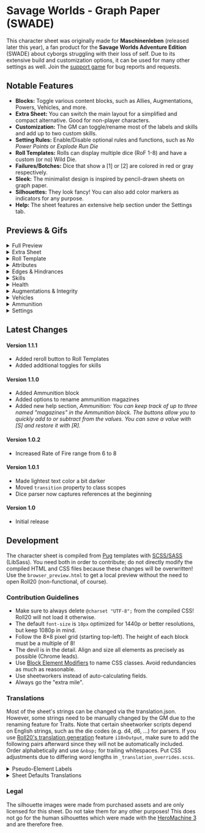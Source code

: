 # Savage Worlds - Graph Paper (SWADE)
This character sheet was originally made for **Maschinenleben** (released later this year), a fan product for the **Savage Worlds Adventure Edition** (SWADE) about cyborgs struggling with their loss of self. Due to its extensive build and customization options, it can be used for many other settings as well. Join the [support game](https://app.roll20.net/join/8488284/oQJGfg) for bug reports and requests.

## Notable Features
* **Blocks:** Toggle various content blocks, such as Allies, Augmentations, Powers, Vehicles, and more.
* **Extra Sheet:** You can switch the main layout for a simplified and compact alternative. Good for non-player characters.
* **Customization:** The GM can toggle/rename most of the labels and skills and add up to two custom skills.
* **Setting Rules:** Enable/Disable optional rules and functions, such as *No Power Points* or *Explode Run Die*
* **Roll Templates:** Rolls can display multiple dice (RoF 1-8) and have a custom (or no) Wild Die.
* **Failures/Botches:** Dice that show a [1] or [2] are colored in red or gray respectively.
* **Sleek:** The minimalist design is inspired by pencil-drawn sheets on graph paper.
* **Silhouettes:** They look fancy! You can also add color markers as indicators for any purpose.
* **Help:** The sheet features an extensive help section under the Settings tab.

## Previews & Gifs
<details>
  <summary>Full Preview</summary>

  ![Full Preview](https://raw.githubusercontent.com/Tetrakern/roll20-character-sheets/master/Savage%20Worlds%20-%20Graph%20Paper/SavageWorldsGraphPaper.jpg)
</details>

<details>
  <summary>Extra Sheet</summary>

  ![Extra Sheet](https://raw.githubusercontent.com/Tetrakern/roll20-character-sheets/master/Savage%20Worlds%20-%20Graph%20Paper/previews/extra_sheet.png)
</details>

<details>
  <summary>Roll Template</summary>

  ![Roll Template](https://raw.githubusercontent.com/Tetrakern/roll20-character-sheets/master/Savage%20Worlds%20-%20Graph%20Paper/previews/roll_template.png)
</details>

<details>
  <summary>Attributes</summary>

  ![Attributes](https://raw.githubusercontent.com/Tetrakern/roll20-character-sheets/master/Savage%20Worlds%20-%20Graph%20Paper/previews/attributes.gif)
</details>

<details>
  <summary>Edges & Hindrances</summary>

  ![Edges & Hindrances](https://raw.githubusercontent.com/Tetrakern/roll20-character-sheets/master/Savage%20Worlds%20-%20Graph%20Paper/previews/features.gif)
</details>

<details>
  <summary>Skills</summary>

  ![Skills](https://raw.githubusercontent.com/Tetrakern/roll20-character-sheets/master/Savage%20Worlds%20-%20Graph%20Paper/previews/skills.gif)
</details>

<details>
  <summary>Health</summary>

  ![Health](https://raw.githubusercontent.com/Tetrakern/roll20-character-sheets/master/Savage%20Worlds%20-%20Graph%20Paper/previews/health.gif)
</details>

<details>
  <summary>Augmentations & Integrity</summary>

  ![Augmentations & Integrity](https://raw.githubusercontent.com/Tetrakern/roll20-character-sheets/master/Savage%20Worlds%20-%20Graph%20Paper/previews/augmentations.gif)
</details>

<details>
  <summary>Vehicles</summary>

  ![Vehicles](https://raw.githubusercontent.com/Tetrakern/roll20-character-sheets/master/Savage%20Worlds%20-%20Graph%20Paper/previews/vehicles.gif)
</details>

<details>
  <summary>Ammunition</summary>

  ![Ammunition](https://raw.githubusercontent.com/Tetrakern/roll20-character-sheets/master/Savage%20Worlds%20-%20Graph%20Paper/previews/ammunition.gif)
</details>

<details>
  <summary>Settings</summary>

  ![Settings](https://raw.githubusercontent.com/Tetrakern/roll20-character-sheets/master/Savage%20Worlds%20-%20Graph%20Paper/previews/settings.gif)
</details>

## Latest Changes
#### Version 1.1.1
* Added reroll button to Roll Templates
* Added additional toggles for skills
#### Version 1.1.0
* Added Ammunition block
* Added options to rename ammunition magazines
* Added new help section, *Ammunition: You can keep track of up to three named "magazines" in the Ammunition block. The buttons allow you to quickly add to or subtract from the values. You can save a value with [S] and restore it with [R].*
#### Version 1.0.2
* Increased Rate of Fire range from 6 to 8
#### Version 1.0.1
* Made lightest text color a bit darker
* Moved `transition` property to class scopes
* Dice parser now captures references at the beginning
#### Version 1.0
* Initial release

## Development
The character sheet is compiled from [Pug](https://pugjs.org/api/getting-started.html) templates with [SCSS/SASS](https://sass-lang.com/guide) (LibSass). You need both in order to contribute; do not directly modify the compiled HTML and CSS files because these changes will be overwritten! Use the `browser_preview.html` to get a local preview without the need to open Roll20 (non-functional, of course).

### Contribution Guidelines
* Make sure to always delete `@charset "UTF-8";` from the compiled CSS! Roll20 will not load it otherwise.
* The default `font-size` is `10px` optimized for 1440p or better resolutions, but keep 1080p in mind.
* Follow the 8×8 pixel grid (starting top-left). The height of each block must be a multiple of 8!
* The devil is in the detail. Align and size all elements as precisely as possible (Chrome leads).
* Use [Block Element Modifiers](http://getbem.com/naming/) to name CSS classes. Avoid redundancies as much as reasonable.
* Use sheetworkers instead of auto-calculating fields.
* Always go the "extra mile".

### Translations
Most of the sheet's strings can be changed via the translation.json. However, some strings need to be manually changed by the GM due to the renaming feature for Traits. Note that certain sheetworker scripts depend on English strings, such as the die codes (e.g. d4, d6, ...) for parsers. If you use [Roll20's translation generation](https://roll20.zendesk.com/hc/en-us/articles/360037773493-Character-Sheet-Translation#CharacterSheetTranslation-StepTwo,GeneratingtheTranslationFile) feature `i18nOutput`, make sure to add the following pairs afterward since they will not be automatically included. Order alphabetically and use `&nbsp;` for trailing whitespaces. Put CSS adjustments due to differing word lengths in `_translation_overrides.scss`.

<details>
  <summary>Pseudo-Element Labels</summary>

```
"settings-tab-styles": "Styles",
"settings-tab-setup": "Setup",
"settings-tab-blocks": "Blocks",
"settings-tab-skills": "Skills",
"settings-tab-help": "Help",
"tab-skills": "Skills",
"tab-advancements": "Advancements",
"tab-notebook": "Notebook",
"tab-settings": "Settings",
"skill-track-die-label-d4-2": "2",
"skill-track-die-label-d4": "4",
"skill-track-die-label-d6": "6",
"skill-track-die-label-d8": "8",
"skill-track-die-label-d10": "10",
"skill-track-die-label-d12": "12",
```
</details>

<details>
  <summary>Sheet Defaults Translations</summary>

```
  "defaults-block-show-allies": "[Block] Show Allies",
  "defaults-block-show-allies-description": "Keep track of allied characters with a barebone mini sheet.",
  "defaults-block-show-ammunition": "[Block] Show Ammunition",
  "defaults-block-show-ammunition-description": "Keep track of your loaded ammunition for three weapons.",
  "defaults-block-show-augmentations": "[Block] Show Augmentations",
  "defaults-block-show-augmentations-description": "Install augmentations/cyberware and keep track of the Loss/Strain.",
  "defaults-block-show-engrams": "[Block] Show Engrams",
  "defaults-block-show-engrams-description": "Special programs or hardware to execute Hacking actions.",
  "defaults-block-show-integrity": "[Block] Show Integrity",
  "defaults-block-show-integrity-description": "Quantifies mental health/sanity and keeps track of mental afflictions. Maschinenleben.",
  "defaults-block-show-power": "[Block] Show Power/Energy",
  "defaults-block-show-power-description": "The energy/mana/etc. reserves of a character.",
  "defaults-block-show-powerarmors": "[Block] Show Power Armors",
  "defaults-block-show-powerarmors-description": "Vehicles and their modifications/weapons.",
  "defaults-block-show-powers": "[Block] Show Powers/Spells",
  "defaults-block-show-powers-description": "The known powers/spells of a character.",
  "defaults-block-show-vehicles": "[Block] Show Vehicles",
  "defaults-block-show-vehicles-description": "Vehicles and their modifications/weapons.",
  "defaults-block-show-walkers": "[Block] Show Walkers",
  "defaults-block-show-walkers-description": "Walkers/Mechs and their modifications/weapons.<h4 style='margin-top: 24px;'>Show/Hide Skills</h4><p style='margin-bottom: 16px; max-width: 640px;'>You can show or hide skills from the list in accordance with the played Game Setting. This can also be done manually for each individual sheet in its Settings tab. There are two custom skills that can be renamed and modified within the sheet as well, for example to make specialized skills (e.g. specific weapons with custom bonus or Wild Die).</p>",
  "defaults-function-explode-run-die": "[Function] Explode Run Die",
  "defaults-function-explode-run-die-description": "Makes the run die Ace.",
  "defaults-function-query-skill-dice-rof": "[Function] Query Skill Dice/RoF",
  "defaults-function-query-skill-dice-rof-description": "Skill rolls will always query the amount of skill dice.",
  "defaults-function-running-ignores-wounds": "[Function] Running Ignores Wounds",
  "defaults-function-running-ignores-wounds-description": "Wound penalties are not subtracted from the run die.<h4 style='margin-top: 24px;'>Show/Hide Blocks</h4><p style='margin-bottom: 16px; max-width: 640px;'>You can show or hide content blocks in accordance with the played Game Setting. This can also be done manually for each individual sheet in its Settings tab. Some blocks that were designed for Maschinenleben, such as Augmentations and Engrams, can be adapted for other purposes as well.</p>",
  "defaults-rename-attribute-agi": "[Rename] Attribute: AGI to&nbsp;",
  "defaults-rename-attribute-agi-description": "Renamed via the attribute <b style='user-select: all; font-family: monospace; white-space: nowrap;'>rename_agi</b>.",
  "defaults-rename-attribute-agility": "[Rename] Attribute: Agility to&nbsp;",
  "defaults-rename-attribute-agility-description": "Renamed via the attribute <b style='user-select: all; font-family: monospace; white-space: nowrap;'>rename_agility</b>.",
  "defaults-rename-attribute-sma": "[Rename] Attribute: SMA to&nbsp;",
  "defaults-rename-attribute-sma-description": "Renamed via the attribute <b style='user-select: all; font-family: monospace; white-space: nowrap;'>rename_sma</b>.",
  "defaults-rename-attribute-smarts": "[Rename] Attribute: Smarts to&nbsp;",
  "defaults-rename-attribute-smarts-description": "Renamed via the attribute <b style='user-select: all; font-family: monospace; white-space: nowrap;'>rename_smarts</b>.",
  "defaults-rename-attribute-spi": "[Rename] Attribute: SPI to&nbsp;",
  "defaults-rename-attribute-spi-description": "Renamed via the attribute <b style='user-select: all; font-family: monospace; white-space: nowrap;'>rename_spi</b>.",
  "defaults-rename-attribute-spirit": "[Rename] Attribute: Spirit to&nbsp;",
  "defaults-rename-attribute-spirit-description": "Renamed via the attribute <b style='user-select: all; font-family: monospace; white-space: nowrap;'>rename_spirit</b>.",
  "defaults-rename-attribute-str": "[Rename] Attribute: STR to&nbsp;",
  "defaults-rename-attribute-str-description": "Renamed via the attribute <b style='user-select: all; font-family: monospace; white-space: nowrap;'>rename_str</b>.",
  "defaults-rename-attribute-strength": "[Rename] Attribute: Strength to&nbsp;",
  "defaults-rename-attribute-strength-description": "Renamed via the attribute <b style='user-select: all; font-family: monospace; white-space: nowrap;'>rename_strength</b>.",
  "defaults-rename-attribute-vig": "[Rename] Attribute: VIG to&nbsp;",
  "defaults-rename-attribute-vig-description": "Renamed via the attribute <b style='user-select: all; font-family: monospace; white-space: nowrap;'>rename_vig</b>.<h4 style='margin-top: 24px;'>Rename Skills</h4><p style='margin-bottom: 16px; max-width: 640px;'>You can rename the labels of each skill, best kept below 15 characters due to layout constrains. This can also be done manually with the <b style='font-family: monospace; white-space: nowrap;'>@{rename_attribute}</b> for each individual sheet. Note that changing the label does not affect the reference <b style='font-family: monospace;'>@{attribute}</b> for rolls. They will always be in English.</p>",
  "defaults-rename-attribute-vigor": "[Rename] Attribute: Vigor to&nbsp;",
  "defaults-rename-attribute-vigor-description": "Renamed via the attribute <b style='user-select: all; font-family: monospace; white-space: nowrap;'>rename_vigor</b>.",
  "defaults-rename-block-allies": "[Rename] Block: Allies to&nbsp;",
  "defaults-rename-block-allies-description": "Renamed via the attribute <b style='user-select: all; font-family: monospace; white-space: nowrap;'>rename_block_allies</b>.",
  "defaults-rename-block-apparel": "[Rename] Block: Apparel to&nbsp;",
  "defaults-rename-block-apparel-description": "Renamed via the attribute <b style='user-select: all; font-family: monospace; white-space: nowrap;'>rename_block_apparel</b>.",
  "defaults-rename-block-ammunition": "[Rename] Block: Ammunition to&nbsp;",
  "defaults-rename-block-ammunition-description": "Renamed via the attribute <b style='user-select: all; font-family: monospace; white-space: nowrap;'>rename_block_ammunition</b>.",
  "defaults-rename-block-augmentations": "[Rename] Block: Augmentations to&nbsp;",
  "defaults-rename-block-augmentations-description": "Renamed via the attribute <b style='user-select: all; font-family: monospace; white-space: nowrap;'>rename_block_augmentations</b>.",
  "defaults-rename-block-engrams": "[Rename] Block: Engrams to&nbsp;",
  "defaults-rename-block-engrams-description": "Renamed via the attribute <b style='user-select: all; font-family: monospace; white-space: nowrap;'>rename_block_engrams</b>.",
  "defaults-rename-block-integrity": "[Rename] Block: Integrity to&nbsp;",
  "defaults-rename-block-integrity-description": "Renamed via the attribute <b style='user-select: all; font-family: monospace; white-space: nowrap;'>rename_block_integrity</b>.",
  "defaults-rename-block-inventory": "[Rename] Block: Inventory to&nbsp;",
  "defaults-rename-block-inventory-description": "Renamed via the attribute <b style='user-select: all; font-family: monospace; white-space: nowrap;'>rename_block_inventory</b>.",
  "defaults-rename-block-power": "[Rename] Block: Power to&nbsp;",
  "defaults-rename-block-power-description": "Renamed via the attribute <b style='user-select: all; font-family: monospace; white-space: nowrap;'>rename_block_power</b>.",
  "defaults-rename-block-powerarmors": "[Rename] Block: Power Armors to&nbsp;",
  "defaults-rename-block-powerarmors-description": "Renamed via the attribute <b style='user-select: all; font-family: monospace; white-space: nowrap;'>rename_block_powerarmors</b>.",
  "defaults-rename-block-powers": "[Rename] Block: Powers to&nbsp;",
  "defaults-rename-block-powers-description": "Renamed via the attribute <b style='user-select: all; font-family: monospace; white-space: nowrap;'>rename_block_powers</b>.",
  "defaults-rename-block-quick-notes": "[Rename] Block: Quick Notes to&nbsp;",
  "defaults-rename-block-quick-notes-description": "Renamed via the attribute <b style='user-select: all; font-family: monospace; white-space: nowrap;'>rename_block_quick_notes</b>.",
  "defaults-rename-block-vehicles": "[Rename] Block: Vehicles to&nbsp;",
  "defaults-rename-block-vehicles-description": "Renamed via the attribute <b style='user-select: all; font-family: monospace; white-space: nowrap;'>rename_block_vehicles</b>.",
  "defaults-rename-block-walkers": "[Rename] Block: Walkers to&nbsp;",
  "defaults-rename-block-walkers-description": "Renamed via the attribute <b style='user-select: all; font-family: monospace; white-space: nowrap;'>rename_block_walkers</b>.",
  "defaults-rename-block-weapons": "[Rename] Block: Weapons to&nbsp;",
  "defaults-rename-block-weapons-description": "Renamed via the attribute <b style='user-select: all; font-family: monospace; white-space: nowrap;'>rename_block_weapons</b>.<h4 style='margin-top: 24px;'>Rename Integrity Hindrances (Maschinenleben)</h4><p style='margin-bottom: 16px; max-width: 640px;'>You can rename the Hindrances caused by the loss of Integrity (Sanity, Purity, etc.). This can also be done manually with the <b style='font-family: monospace; white-space: nowrap;'>@{rename_integrity-attribute}</b> for each individual sheet. Note that they activate in intervals with each fraction of 10 below 70 — Discord triggers on 69.9 or lower, Dissonance on 59.9 or lower, and so forth.</p>",
  "defaults-rename-integrity-alienation": "[Rename] Integrity: Alienation to&nbsp;",
  "defaults-rename-integrity-alienation-description": "Renamed via the attribute <b style='user-select: all; font-family: monospace; white-space: nowrap;'>rename_alienation</b>.",
  "defaults-rename-integrity-depersonalization": "[Rename] Integrity: Depersonalization to&nbsp;",
  "defaults-rename-integrity-depersonalization-description": "Renamed via the attribute <b style='user-select: all; font-family: monospace; white-space: nowrap;'>rename_depersonalization</b>.",
  "defaults-rename-integrity-derealization": "[Rename] Integrity: Derealization to&nbsp;",
  "defaults-rename-integrity-derealization-description": "Renamed via the attribute <b style='user-select: all; font-family: monospace; white-space: nowrap;'>rename_derealization</b>.",
  "defaults-rename-integrity-discord": "[Rename] Integrity: Discord to&nbsp;",
  "defaults-rename-integrity-discord-description": "Renamed via the attribute <b style='user-select: all; font-family: monospace; white-space: nowrap;'>rename_discord</b>.",
  "defaults-rename-integrity-dissonance": "[Rename] Integrity: Dissonance to&nbsp;",
  "defaults-rename-integrity-dissonance-description": "Renamed via the attribute <b style='user-select: all; font-family: monospace; white-space: nowrap;'>rename_dissonance</b>.",
  "defaults-rename-integrity-ego-death": "[Rename] Integrity: Ego Death to&nbsp;",
  "defaults-rename-integrity-ego-death-description": "Renamed via the attribute <b style='user-select: all; font-family: monospace; white-space: nowrap;'>rename_ego_death</b>.",
  "defaults-rename-integrity-psychosis": "[Rename] Integrity: Psychosis to&nbsp;",
  "defaults-rename-integrity-psychosis-description": "Renamed via the attribute <b style='user-select: all; font-family: monospace; white-space: nowrap;'>rename_psychosis</b>.",
  "defaults-rename-integrity-seizures": "[Rename] Integrity: Seizures to&nbsp;",
  "defaults-rename-integrity-seizures-description": "Renamed via the attribute <b style='user-select: all; font-family: monospace; white-space: nowrap;'>rename_seizures</b>.",
  "defaults-rename-label-age": "[Rename] Label: Age to&nbsp;",
  "defaults-rename-label-age-description": "Renamed via the attribute <b style='user-select: all; font-family: monospace; white-space: nowrap;'>rename_label_age</b> (e.g. Number or Incarnation).",
  "defaults-rename-label-bits": "[Rename] Label: #Bits to&nbsp;",
  "defaults-rename-label-bits-description": "Renamed via the attribute <b style='user-select: all; font-family: monospace; white-space: nowrap;'>rename_label_bits</b> (e.g. Money or Gold).<h4 style='margin-top: 24px;'>Rename Blocks</h4><p style='margin-bottom: 16px; max-width: 640px;'>You can rename the blocks to better fit the Game Setting, such as \"Powers\" to \"Talismans\" or \"Walkers\" to \"Frames\". This can also be done manually with the <b style='font-family: monospace; white-space: nowrap;'>@{rename_block_attribute}</b> for each individual sheet.</p>",
  "defaults-rename-label-exp": "[Rename] Label: EXP to&nbsp;",
  "defaults-rename-label-exp-description": "Renamed via the attribute <b style='user-select: all; font-family: monospace; white-space: nowrap;'>rename_label_exp</b> (e.g. Karma or Gems).",
  "defaults-rename-label-eyes": "[Rename] Label: Eyes to&nbsp;",
  "defaults-rename-label-eyes-description": "Renamed via the attribute <b style='user-select: all; font-family: monospace; white-space: nowrap;'>rename_label_eyes</b> (e.g. Sensors or Optics).",
  "defaults-rename-label-gender": "[Rename] Label: Gender to&nbsp;",
  "defaults-rename-label-gender-description": "Renamed via the attribute <b style='user-select: all; font-family: monospace; white-space: nowrap;'>rename_label_gender</b> (e.g. Sex or Version).",
  "defaults-rename-label-hair": "[Rename] Label: Hair to&nbsp;",
  "defaults-rename-label-hair-description": "Renamed via the attribute <b style='user-select: all; font-family: monospace; white-space: nowrap;'>rename_label_hair</b> (e.g. Horns or Mane).",
  "defaults-rename-label-height": "[Rename] Label: Height to&nbsp;",
  "defaults-rename-label-height-description": "Renamed via the attribute <b style='user-select: all; font-family: monospace; white-space: nowrap;'>rename_label_height</b> (e.g. Scale or Length).",
  "defaults-rename-label-level": "[Rename] Label: Level to&nbsp;",
  "defaults-rename-label-level-description": "Renamed via the attribute <b style='user-select: all; font-family: monospace; white-space: nowrap;'>rename_label_level</b> (e.g. Circle or Year).",
  "defaults-rename-label-name": "[Rename] Label: Name to&nbsp;",
  "defaults-rename-label-name-description": "Renamed via the attribute <b style='user-select: all; font-family: monospace; white-space: nowrap;'>rename_label_name</b> (e.g. Alias or Codename).",
  "defaults-rename-label-origin": "[Rename] Label: Origin to&nbsp;",
  "defaults-rename-label-origin-description": "Renamed via the attribute <b style='user-select: all; font-family: monospace; white-space: nowrap;'>rename_label_origin</b> (e.g. Race or Species).",
  "defaults-rename-label-rank": "[Rename] Label: Rank to&nbsp;",
  "defaults-rename-label-rank-description": "Renamed via the attribute <b style='user-select: all; font-family: monospace; white-space: nowrap;'>rename_label_rank</b> (e.g. Grade or Titel).",
  "defaults-rename-label-weight": "[Rename] Label: Weight to&nbsp;",
  "defaults-rename-label-weight-description": "Renamed via the attribute <b style='user-select: all; font-family: monospace; white-space: nowrap;'>rename_label_weight</b> (e.g. Mass or Your Mom).",
  "defaults-rename-skill-academics": "[Rename] Skill: Academics to&nbsp;",
  "defaults-rename-skill-academics-description": "Renamed via the attribute <b style='user-select: all; font-family: monospace; white-space: nowrap;'>rename_academics</b>.",
  "defaults-rename-skill-athletics": "[Rename] Skill: Athletics to&nbsp;",
  "defaults-rename-skill-athletics-description": "Renamed via the attribute <b style='user-select: all; font-family: monospace; white-space: nowrap;'>rename_athletics</b>.",
  "defaults-rename-skill-boating": "[Rename] Skill: Boating to&nbsp;",
  "defaults-rename-skill-boating-description": "Renamed via the attribute <b style='user-select: all; font-family: monospace; white-space: nowrap;'>rename_boating</b>.",
  "defaults-rename-skill-common-knowledge": "[Rename] Skill: Common Knowl. to&nbsp;",
  "defaults-rename-skill-common-knowledge-description": "Renamed via the attribute <b style='user-select: all; font-family: monospace; white-space: nowrap;'>rename_common_knowledge</b>.",
  "defaults-rename-skill-custom-skill-1": "[Rename] Skill: Custom Skill #1 to&nbsp;",
  "defaults-rename-skill-custom-skill-1-description": "Can be renamed directly in the sheet's Settings tab.",
  "defaults-rename-skill-custom-skill-2": "[Rename] Skill: Custom Skill #2 to&nbsp;",
  "defaults-rename-skill-custom-skill-2-description": "Can be renamed directly in the sheet's Settings tab.<h4 style='margin-top: 24px;'>Rename Labels</h4><p style='margin-bottom: 16px; max-width: 640px;'>You can rename the labels at the top of the sheet, such as \"Name\" to \"Alias\" or \"Origin\" to \"Race\". This can also be done manually with the <b style='font-family: monospace; white-space: nowrap;'>@{rename_label_attribute}</b> for each individual sheet. Note that the labels are separated from the actual fields and do not affect the references (e.g. <b style='font-family: monospace;'>@{name}</b>). They will always be in English.</p>",
  "defaults-rename-skill-driving": "[Rename] Skill: Driving to&nbsp;",
  "defaults-rename-skill-driving-description": "Renamed via the attribute <b style='user-select: all; font-family: monospace; white-space: nowrap;'>rename_driving</b>.",
  "defaults-rename-skill-electronics": "[Rename] Skill: Electronics to&nbsp;",
  "defaults-rename-skill-electronics-description": "Renamed via the attribute <b style='user-select: all; font-family: monospace; white-space: nowrap;'>rename_electronics</b>.",
  "defaults-rename-skill-faith": "[Rename] Skill: Faith to&nbsp;",
  "defaults-rename-skill-faith-description": "Renamed via the attribute <b style='user-select: all; font-family: monospace; white-space: nowrap;'>rename_faith</b>.",
  "defaults-rename-skill-fighting": "[Rename] Skill: Fighting to&nbsp;",
  "defaults-rename-skill-fighting-description": "Renamed via the attribute <b style='user-select: all; font-family: monospace; white-space: nowrap;'>rename_fighting</b>.",
  "defaults-rename-skill-focus": "[Rename] Skill: Focus to&nbsp;",
  "defaults-rename-skill-focus-description": "Renamed via the attribute <b style='user-select: all; font-family: monospace; white-space: nowrap;'>rename_focus</b>.",
  "defaults-rename-skill-gambling": "[Rename] Skill: Gambling to&nbsp;",
  "defaults-rename-skill-gambling-description": "Renamed via the attribute <b style='user-select: all; font-family: monospace; white-space: nowrap;'>rename_gambling</b>.",
  "defaults-rename-skill-hacking": "[Rename] Skill: Hacking to&nbsp;",
  "defaults-rename-skill-hacking-description": "Renamed via the attribute <b style='user-select: all; font-family: monospace; white-space: nowrap;'>rename_hacking</b>.",
  "defaults-rename-skill-healing": "[Rename] Skill: Healing to&nbsp;",
  "defaults-rename-skill-healing-description": "Renamed via the attribute <b style='user-select: all; font-family: monospace; white-space: nowrap;'>rename_healing</b>.",
  "defaults-rename-skill-intimidation": "[Rename] Skill: Intimidation to&nbsp;",
  "defaults-rename-skill-intimidation-description": "Renamed via the attribute <b style='user-select: all; font-family: monospace; white-space: nowrap;'>rename_intimidation</b>.",
  "defaults-rename-skill-language": "[Rename] Skill: Language to&nbsp;",
  "defaults-rename-skill-language-description": "Renamed via the attribute <b style='user-select: all; font-family: monospace; white-space: nowrap;'>rename_language</b>.",
  "defaults-rename-skill-magic": "[Rename] Skill: Magic to&nbsp;",
  "defaults-rename-skill-magic-description": "Renamed via the attribute <b style='user-select: all; font-family: monospace; white-space: nowrap;'>rename_magic</b>.",
  "defaults-rename-skill-notice": "[Rename] Skill: Notice to&nbsp;",
  "defaults-rename-skill-notice-description": "Renamed via the attribute <b style='user-select: all; font-family: monospace; white-space: nowrap;'>rename_notice</b>.",
  "defaults-rename-skill-occult": "[Rename] Skill: Occult to&nbsp;",
  "defaults-rename-skill-occult-description": "Renamed via the attribute <b style='user-select: all; font-family: monospace; white-space: nowrap;'>rename_occult</b>.",
  "defaults-rename-skill-performance": "[Rename] Skill: Performance to&nbsp;",
  "defaults-rename-skill-performance-description": "Renamed via the attribute <b style='user-select: all; font-family: monospace; white-space: nowrap;'>rename_performance</b>.",
  "defaults-rename-skill-persuasion": "[Rename] Skill: Persuasion to&nbsp;",
  "defaults-rename-skill-persuasion-description": "Renamed via the attribute <b style='user-select: all; font-family: monospace; white-space: nowrap;'>rename_persuasion</b>.",
  "defaults-rename-skill-piloting": "[Rename] Skill: Piloting to&nbsp;",
  "defaults-rename-skill-piloting-description": "Renamed via the attribute <b style='user-select: all; font-family: monospace; white-space: nowrap;'>rename_piloting</b>.",
  "defaults-rename-skill-psionics": "[Rename] Skill: Psionics to&nbsp;",
  "defaults-rename-skill-psionics-description": "Renamed via the attribute <b style='user-select: all; font-family: monospace; white-space: nowrap;'>rename_psionics</b>.",
  "defaults-rename-skill-repair": "[Rename] Skill: Repair to&nbsp;",
  "defaults-rename-skill-repair-description": "Renamed via the attribute <b style='user-select: all; font-family: monospace; white-space: nowrap;'>rename_repair</b>.",
  "defaults-rename-skill-research": "[Rename] Skill: Research to&nbsp;",
  "defaults-rename-skill-research-description": "Renamed via the attribute <b style='user-select: all; font-family: monospace; white-space: nowrap;'>rename_research</b>.",
  "defaults-rename-skill-riding": "[Rename] Skill: Riding to&nbsp;",
  "defaults-rename-skill-riding-description": "Renamed via the attribute <b style='user-select: all; font-family: monospace; white-space: nowrap;'>rename_riding</b>.",
  "defaults-rename-skill-science": "[Rename] Skill: Science to&nbsp;",
  "defaults-rename-skill-science-description": "Renamed via the attribute <b style='user-select: all; font-family: monospace; white-space: nowrap;'>rename_science</b>.",
  "defaults-rename-skill-shooting": "[Rename] Skill: Shooting to&nbsp;",
  "defaults-rename-skill-shooting-description": "Renamed via the attribute <b style='user-select: all; font-family: monospace; white-space: nowrap;'>rename_shooting</b>.",
  "defaults-rename-skill-spellcasting": "[Rename] Skill: Spellcasting to&nbsp;",
  "defaults-rename-skill-spellcasting-description": "Renamed via the attribute <b style='user-select: all; font-family: monospace; white-space: nowrap;'>rename_spellcasting</b>.",
  "defaults-rename-skill-stealth": "[Rename] Skill: Stealth to&nbsp;",
  "defaults-rename-skill-stealth-description": "Renamed via the attribute <b style='user-select: all; font-family: monospace; white-space: nowrap;'>rename_stealth</b>.",
  "defaults-rename-skill-survival": "[Rename] Skill: Survival to&nbsp;",
  "defaults-rename-skill-survival-description": "Renamed via the attribute <b style='user-select: all; font-family: monospace; white-space: nowrap;'>rename_survival</b>.",
  "defaults-rename-skill-taunt": "[Rename] Skill: Taunt to&nbsp;",
  "defaults-rename-skill-taunt-description": "Renamed via the attribute <b style='user-select: all; font-family: monospace; white-space: nowrap;'>rename_taunt</b>.",
  "defaults-rename-skill-thievery": "[Rename] Skill: Thievery to&nbsp;",
  "defaults-rename-skill-thievery-description": "Renamed via the attribute <b style='user-select: all; font-family: monospace; white-space: nowrap;'>rename_thievery</b>.",
  "defaults-rename-skill-weird-science": "[Rename] Skill: Weird Science to&nbsp;",
  "defaults-rename-skill-weird-science-description": "Renamed via the attribute <b style='user-select: all; font-family: monospace; white-space: nowrap;'>rename_weird_science</b>.",
  "defaults-rule-augmentation-strain": "[Rule] Augmentation Strain",
  "defaults-rule-augmentation-strain-description": "Use the Strain rules from the Science Fiction Companion (SFC 29).",
  "defaults-rule-no-power-points": "[Rule] No Power Points",
  "defaults-rule-no-power-points-description": "Use the No Power Points Setting Rule (SWADE 140).",
  "defaults-skill-show-boating": "[Skill] Show Boating Skill",
  "defaults-skill-show-boating-description": "Show the Boating (Agility) skill.",
  "defaults-skill-show-custom-skill-1": "[Skill] Show Custom Skill #1",
  "defaults-skill-show-custom-skill-1-description": "Show the Custom Skill #1, which can be renamed further down.",
  "defaults-skill-show-custom-skill-2": "[Skill] Show Custom Skill #2",
  "defaults-skill-show-custom-skill-2-description": "Show the Custom Skill #2, which can be renamed further down.<h4 style='margin-top: 24px;'>Rename Attributes</h4><p style='margin-bottom: 16px; max-width: 640px;'>You can rename the labels of each attribute and its abbreviation (max. 3 characters). This can also be done manually with the <b style='font-family: monospace; white-space: nowrap;'>@{rename_attribute}</b> for each individual sheet. Note that changing the label does not affect the reference <b style='font-family: monospace;'>@{attribute}</b> for rolls. They will always be in English.</p>",
  "defaults-skill-show-driving": "[Skill] Show Driving Skill",
  "defaults-skill-show-driving-description": "Show the Driving (Agility) skill.",
  "defaults-skill-show-electronics": "[Skill] Show Electronics Skill",
  "defaults-skill-show-electronics-description": "Show the Electronics (Smarts) skill.",
  "defaults-skill-show-faith": "[Skill] Show Faith Skill",
  "defaults-skill-show-faith-description": "Show the Faith (Spirit) skill.",
  "defaults-skill-show-focus": "[Skill] Show Focus Skill",
  "defaults-skill-show-focus-description": "Show the Focus (Spirit) skill.",
  "defaults-skill-show-language": "[Skill] Show Language Skill",
  "defaults-skill-show-language-description": "Show the Language (Smarts) skill.",
  "defaults-skill-show-magic": "[Skill] Show MAGIC Skill",
  "defaults-skill-show-magic-description": "Show the MAGIC (Smarts) skill. Maschinenleben.",
  "defaults-skill-show-occult": "[Skill] Show Occult Skill",
  "defaults-skill-show-occult-description": "Show the Occult (Smarts) skill.",
  "defaults-skill-show-piloting": "[Skill] Show Piloting Skill",
  "defaults-skill-show-piloting-description": "Show the Piloting (Agility) skill.",
  "defaults-skill-show-psionics": "[Skill] Show Psionics Skill",
  "defaults-skill-show-psionics-description": "Show the Psionics (Smarts) skill.",
  "defaults-skill-show-riding": "[Skill] Show Riding Skill",
  "defaults-skill-show-riding-description": "Show the Riding (Agility) skill.",
  "defaults-skill-show-spellcasting": "[Skill] Show Spellcasting Skill",
  "defaults-skill-show-spellcasting-description": "Show the Spellcasting (Smarts) skill.",
  "defaults-skill-show-weird-science": "[Skill] Show Weird Science Skill",
  "defaults-skill-show-weird-science-description": "Show the Weird Science (Smarts) skill."
```
</details>

### Legal
The silhouette images were made from purchased assets and are only licensed for this sheet. Do not take them for any other purposes! This does not go for the human silhouettes which were made with the [HeroMachine 3](http://www.heromachine.com/heromachine-3-lab/) and are therefore free.
